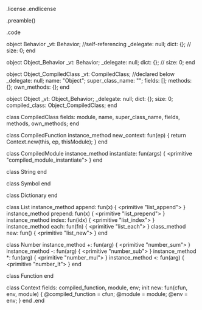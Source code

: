 .license
.endlicense

.preamble()

.code

  object Behavior
    _vt: Behavior; //self-referencing
    _delegate: null;
    dict: {};
//    size: 0;
  end

  object Object_Behavior
    _vt: Behavior;
    _delegate: null;
    dict: {};
//    size: 0;
  end

  object Object_CompiledClass
    _vt: CompiledClass; //declared below
    _delegate: null;
    name: "Object";
    super_class_name: "";
    fields: [];
    methods: {};
    own_methods: {};
  end

  object Object
    _vt: Object_Behavior;
    _delegate: null;
    dict: {};
    size: 0;
    compiled_class: Object_CompiledClass;
  end

  class CompiledClass
    fields: module, name, super_class_name,
            fields, methods, own_methods;
  end

  class CompiledFunction
  instance_method new_context: fun(ep) {
    return Context.new(this, ep, thisModule);
  }
  end

  class CompiledModule
    instance_method instantiate: fun(args) {
      <primitive "compiled_module_instantiate">
    }
  end

  class String
  end

  class Symbol
  end

  class Dictionary
  end

  class List
  instance_method append: fun(x) {
    <primitive "list_append">
  }
  instance_method prepend: fun(x) {
    <primitive "list_prepend">
  }
  instance_method index: fun(idx) {
    <primitive "list_index">
  }
  instance_method each: fun(fn) {
    <primitive "list_each">
  }
  class_method new: fun() {
    <primitive "list_new">
  }
  end

  class Number
    instance_method +: fun(arg) {
      <primitive "number_sum">
    }
    instance_method -: fun(arg) {
      <primitive "number_sub">
    }
    instance_method *: fun(arg) {
      <primitive "number_mul">
    }
    instance_method <: fun(arg) {
      <primitive "number_lt">
    }
  end


  class Function
  end

  class Context
  fields: compiled_function, module, env;
  init new: fun(cfun, env, module) {
    @compiled_function = cfun;
    @module = module;
    @env = env;
  }
  end
.end
